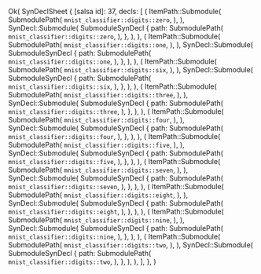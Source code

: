 Ok(
    SynDeclSheet {
        [salsa id]: 37,
        decls: [
            (
                ItemPath::Submodule(
                    SubmodulePath(
                        `mnist_classifier::digits::zero`,
                    ),
                ),
                SynDecl::Submodule(
                    SubmoduleSynDecl {
                        path: SubmodulePath(
                            `mnist_classifier::digits::zero`,
                        ),
                    },
                ),
            ),
            (
                ItemPath::Submodule(
                    SubmodulePath(
                        `mnist_classifier::digits::one`,
                    ),
                ),
                SynDecl::Submodule(
                    SubmoduleSynDecl {
                        path: SubmodulePath(
                            `mnist_classifier::digits::one`,
                        ),
                    },
                ),
            ),
            (
                ItemPath::Submodule(
                    SubmodulePath(
                        `mnist_classifier::digits::six`,
                    ),
                ),
                SynDecl::Submodule(
                    SubmoduleSynDecl {
                        path: SubmodulePath(
                            `mnist_classifier::digits::six`,
                        ),
                    },
                ),
            ),
            (
                ItemPath::Submodule(
                    SubmodulePath(
                        `mnist_classifier::digits::three`,
                    ),
                ),
                SynDecl::Submodule(
                    SubmoduleSynDecl {
                        path: SubmodulePath(
                            `mnist_classifier::digits::three`,
                        ),
                    },
                ),
            ),
            (
                ItemPath::Submodule(
                    SubmodulePath(
                        `mnist_classifier::digits::four`,
                    ),
                ),
                SynDecl::Submodule(
                    SubmoduleSynDecl {
                        path: SubmodulePath(
                            `mnist_classifier::digits::four`,
                        ),
                    },
                ),
            ),
            (
                ItemPath::Submodule(
                    SubmodulePath(
                        `mnist_classifier::digits::five`,
                    ),
                ),
                SynDecl::Submodule(
                    SubmoduleSynDecl {
                        path: SubmodulePath(
                            `mnist_classifier::digits::five`,
                        ),
                    },
                ),
            ),
            (
                ItemPath::Submodule(
                    SubmodulePath(
                        `mnist_classifier::digits::seven`,
                    ),
                ),
                SynDecl::Submodule(
                    SubmoduleSynDecl {
                        path: SubmodulePath(
                            `mnist_classifier::digits::seven`,
                        ),
                    },
                ),
            ),
            (
                ItemPath::Submodule(
                    SubmodulePath(
                        `mnist_classifier::digits::eight`,
                    ),
                ),
                SynDecl::Submodule(
                    SubmoduleSynDecl {
                        path: SubmodulePath(
                            `mnist_classifier::digits::eight`,
                        ),
                    },
                ),
            ),
            (
                ItemPath::Submodule(
                    SubmodulePath(
                        `mnist_classifier::digits::nine`,
                    ),
                ),
                SynDecl::Submodule(
                    SubmoduleSynDecl {
                        path: SubmodulePath(
                            `mnist_classifier::digits::nine`,
                        ),
                    },
                ),
            ),
            (
                ItemPath::Submodule(
                    SubmodulePath(
                        `mnist_classifier::digits::two`,
                    ),
                ),
                SynDecl::Submodule(
                    SubmoduleSynDecl {
                        path: SubmodulePath(
                            `mnist_classifier::digits::two`,
                        ),
                    },
                ),
            ),
        ],
    },
)